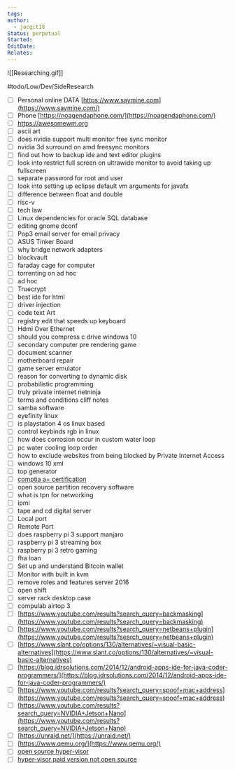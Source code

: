 ```yaml
---
tags: 
author:
  - jacgit18
Status: perpetual
Started: 
EditDate: 
Relates:
---
```

![[Researching.gif]]

#todo/Low/Dev/SideResearch
- [ ] Personal online DATA [https://www.saymine.com](https://www.saymine.com/)  
- [ ] Phone [https://noagendaphone.com/](https://noagendaphone.com/)  
- [ ] https://awesomewm.org
- [ ] ascii art  
- [ ] does nvidia support multi monitor free sync monitor
- [ ] nvidia 3d surround on amd freesync monitors  
- [ ] find out how to backup ide and text editor plugins  
- [ ] look into restrict full screen on ultrawide monitor to avoid taking up fullscreen  
- [ ] separate password for root and user  
- [ ] look into setting up eclipse default vm arguments for javafx  
- [ ] difference between float and double  
- [ ] risc-v  
- [ ] tech law  
- [ ] Linux dependencies for oracle SQL database  
- [ ] editing gnome dconf  
- [ ] Pop3 email server for email privacy  
- [ ] ASUS Tinker Board  
- [ ] why bridge network adapters  
- [ ] blockvault  
- [ ] faraday cage for computer  
- [ ] torrenting on ad hoc  
- [ ] ad hoc  
- [ ] Truecrypt  
- [ ] best ide for html  
- [ ] driver injection  
- [ ] code text Art  
- [ ] registry edit that speeds up keyboard  
- [ ] Hdmi Over Ethernet  
- [ ] should you compress c drive windows 10  
- [ ] secondary computer pre rendering game  
- [ ] document scanner  
- [ ] motherboard repair  
- [ ] game server emulator  
- [ ] reason for converting to dynamic disk  
- [ ] probabilistic programming  
- [ ] truly private internet netninja  
- [ ] terms and conditions cliff notes  
- [ ] samba software  
- [ ] eyefinity linux  
- [ ] is playstation 4 os linux based  
- [ ] control keybinds rgb in linux  
- [ ] how does corrosion occur in custom water loop  
- [ ] pc water cooling loop order  
- [ ] how to exclude websites from being blocked by Private Internet Access  
- [ ] windows 10 xml  
- [ ] top generator  
- [ ] [comptia a+ certification](https://certification.comptia.org/certifications/a)  
- [ ] open source partition recovery software  
- [ ] what is tpn for networking  
- [ ] ipmi  
- [ ] tape and cd digital server  
- [ ] Local port  
- [ ] Remote Port  
- [ ] does raspberry pi 3 support manjaro  
- [ ] raspberry pi 3 streaming box  
- [ ] raspberry pi 3 retro gaming  
- [ ] fha loan  
- [ ] Set up and understand Bitcoin wallet  
- [ ] Monitor with built in kvm  
- [ ] remove roles and features server 2016  
- [ ] open shift  
- [ ] server rack desktop case  
- [ ] compulab airtop 3  
- [ ] [https://www.youtube.com/results?search_query=backmasking](https://www.youtube.com/results?search_query=backmasking) 
- [ ] [https://www.youtube.com/results?search_query=netbeans+plugin](https://www.youtube.com/results?search_query=netbeans+plugin)  
- [ ] [https://www.slant.co/options/130/alternatives/~visual-basic-alternatives](https://www.slant.co/options/130/alternatives/~visual-basic-alternatives)  
- [ ] [https://blog.idrsolutions.com/2014/12/android-apps-ide-for-java-coder-programmers/](https://blog.idrsolutions.com/2014/12/android-apps-ide-for-java-coder-programmers/)  
- [ ] [https://www.youtube.com/results?search_query=spoof+mac+address](https://www.youtube.com/results?search_query=spoof+mac+address)  
- [ ] [https://www.youtube.com/results?search_query=NVIDIA+Jetson+Nano](https://www.youtube.com/results?search_query=NVIDIA+Jetson+Nano) 
- [ ] [https://unraid.net/](https://unraid.net/)  
- [ ] [https://www.qemu.org/](https://www.qemu.org/)  
- [ ] [open source hyper-visor  ](https://xcp-ng.org/)
- [ ] [hyper-visor paid version not open source  ](https://www.citrix.com/products/citrix-hypervisor/)
